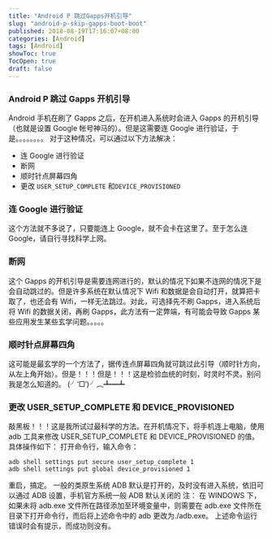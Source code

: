 ```yaml
---
title: "Android P 跳过Gapps开机引导"
slug: "android-p-skip-gapps-boot-boot"
published: 2018-08-19T17:16:07+08:00
categories: [Android]
tags: [Android]
showToc: true
TocOpen: true
draft: false
---
```

### Android P 跳过 Gapps 开机引导
Android 手机在刷了 Gapps 之后，在开机进入系统时会进入 Gapps 的开机引导（也就是设置 Google 帐号神马的）。但是这需要连 Google 进行验证，于是。。。。。。。。
对于这种情况，可以通过以下方法解决：
- 连 Google 进行验证
- 断网
- 顺时针点屏幕四角
- 更改 `USER_SETUP_COMPLETE` 和`DEVICE_PROVISIONED`
### 连 Google 进行验证
这个方法就不多说了，只要能连上 Google，就不会卡在这里了。至于怎么连 Google，请自行寻找科学上网。
### 断网
这个 Gapps 的开机引导是需要连网进行的，默认的情况下如果不连网的情况下是会自动跳过的。但是许多系统在默认情况下 Wifi 和数据是会自动打开，就算把卡取了，也还会有 Wifi，一样无法跳过。对此，可选择先不刷 Gapps，进入系统后将 Wifi 的数据关闭，再刷 Gapps，此方法有一定弊端，有可能会导致 Gapps 某些应用发生某些玄学问题。。。。。
### 顺时针点屏幕四角
这可能是最玄学的一个方法了，据传连点屏幕四角就可跳过此引导（顺时针方向，从左上角开始）。但是！！！但是！！！这是检验血统的时刻，时灵时不灵。别问我是怎么知道的。 (╯‵□′)╯︵┻━┻
### 更改 USER_SETUP_COMPLETE 和 DEVICE_PROVISIONED
敲黑板！！！这是我所试过最科学的方法。在开机情况下，将手机连上电脑，使用 adb 工具来修改 USER_SETUP_COMPLETE 和 DEVICE_PROVISIONED 的值。具体操作如下：
打开命令行，输入命令：
```shell
adb shell settings put secure user_setup_complete 1
adb shell settings put global device_provisioned 1
```
重启，搞定。
一般的类原生系统 ADB 默认是打开的，及时没有进入系统，依旧可以通过 ADB 设置，手机官方系统一般 ADB 默认关闭的
注：
在 WINDOWS 下，如果未将 adb.exe 文件所在路径添加至环境变量中，则需要在 adb.exe 文件所在目录下打开命令行，而后将上述命令中的 adb 更改为./adb.exe。
上述命令运行错误时会有提示，而成功则没有。
